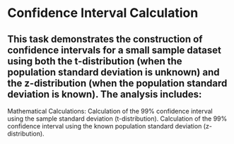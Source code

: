 # Confidence Interval Calculation
## This task demonstrates the construction of confidence intervals for a small sample dataset using both the t-distribution (when the population standard deviation is unknown) and the z-distribution (when the population standard deviation is known). The analysis includes:

Mathematical Calculations:
Calculation of the 99% confidence interval using the sample standard deviation (t-distribution).
Calculation of the 99% confidence interval using the known population standard deviation (z-distribution).
